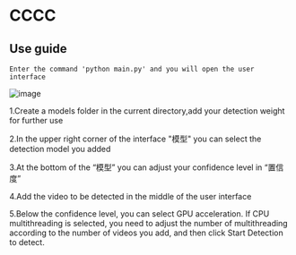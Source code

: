 # CCCC
## Use guide

```
Enter the command 'python main.py' and you will open the user interface
```

![image](https://user-images.githubusercontent.com/74087260/126987368-ac2b0141-1eee-4641-9869-5c6bfed2099d.png)

1.Create a models folder in the current directory,add your detection weight for further use

2.In the upper right corner of the interface "模型" you can select the detection model you added

3.At the bottom of the “模型” you can adjust your confidence level in “置信度”

4.Add the video to be detected in the middle of the user interface

5.Below the confidence level, you can select GPU acceleration. If CPU multithreading is selected, you need to adjust the number of multithreading according to the number of videos you add, and then click Start Detection to detect.

